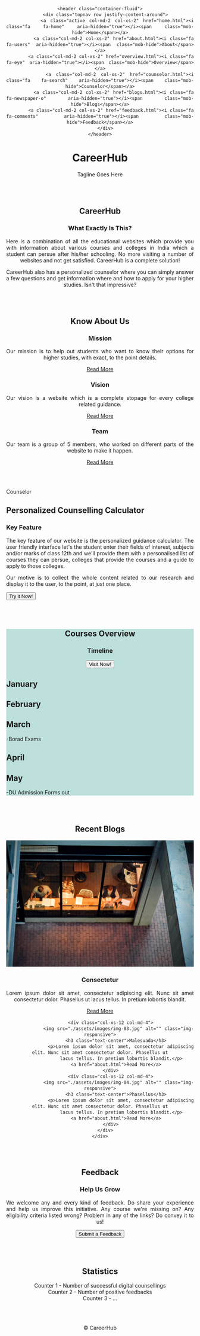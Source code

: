 <html lang="en">

<head>
  <meta charset="UTF-8">
  <meta content="IE=edge" http-equiv="X-UA-Compatible">
  <meta content="width=device-width,initial-scale=1" name="viewport">
  <meta name="google" content="notranslate" />

  <!-- Disable tap highlight on IE -->
  <meta name="msapplication-tap-highlight" content="no">
  
  <link href="./assets/favicon.ico" rel="icon">
  
  <link rel="stylesheet" href="https://stackpath.bootstrapcdn.com/bootstrap/4.1.3/css/bootstrap.min.css" integrity="sha384MCw98/SFnGE8fJT3GXwEOngsV7Zt27NXFoaoApmYm81iuXoPkFOJwJ8ERdknLPMO" crossorigin="anonymous">
  <link rel="stylesheet" href="https://maxcdn.bootstrapcdn.com/bootstrap/3.4.1/css/bootstrap.min.css">
  
  <script src="https://ajax.googleapis.com/ajax/libs/jquery/3.5.1/jquery.min.js"></script>
  <script src="https://maxcdn.bootstrapcdn.com/bootstrap/3.4.1/js/bootstrap.min.js"></script>

  <title>CareerHub- Guidance For Courses</title>  

<link href="./assets/style.css" rel="stylesheet"></head>

<body style="text-align:justify; text-align-last:center">

 <!-- Add your content of header -->
    <header class="container-fluid">
        <div class="topnav row justify-content-around">
            <a class="active col-md-2 col-xs-2" href="home.html"><i class="fa fa-home" aria-hidden="true"></i><span class="mob-hide">Home</span></a>
            <a class="col-md-2 col-xs-2" href="about.html"><i class="fa fa-users" aria-hidden="true"></i><span class="mob-hide">About</span></a>
            <a class="col-md-2 col-xs-2" href="overview.html"><i class="fa fa-eye" aria-hidden="true"></i><span class="mob-hide">Overview</span></a>
            <a class="col-md-2 col-xs-2" href="counselor.html"><i class="fa fa-search" aria-hidden="true"></i><span class="mob-hide">Counselor</span></a>
            <a class="col-md-2 col-xs-2" href="blogs.html"><i class="fa fa-newspaper-o" aria-hidden="true"></i><span class="mob-hide">Blogs</span></a>
            <a class="col-md-2 col-xs-2" href="feedback.html"><i class="fa fa-comments" aria-hidden="true"></i><span class="mob-hide">Feedback</span></a>
        </div>
    </header>



<!-- Add your site or app content here -->
<div class="background-image-container white-text-container" style="background-image: url('./assets/images/home-banner.jpg')">
    <div class="overlay"></div>
    <div class="container">
        <div class="row">
            <div class="col-xs-12">
                <h1 class="chalk">CareerHub</h1>
                <p>Tagline Goes Here</p>
            </div>
        </div>
    </div>
</div>

<br><br>

<div class="section-container section-half-background-image-container">
    <div class="container">
        <div class="row">
            <div class="col-md-10 offset-md-1 text-column"  style="text-align:justify;">
                <h2 class="text-center">CareerHub</h2>
                <h3 class="text-center">What Exactly Is This?</h3>
                <p>Here is a combination of all the educational websites which provide you with information about various courses and colleges
                in India which a student can persue after his/her schooling. No more visiting a number of websites and not get satisfied.
                CareerHub is a complete solution!</p>
                <p>CareerHub also has a personalized counselor where you can simply answer a few questions and get information where and how to apply
                for your higher studies. Isn't that impressive?</p>
            </div>
        </div>
    </div>
</div>

<br><br>

<div class="section-container">
    <div class="container">
        <div class="row">
            <div class="col-xs-12 col-md-12 section-container-spacer">
                <h2 class="text-center">Know About Us</h2>
            </div>
        </div>
        <div class="row">
            <div class="col-xs-12 col-md-4">
                <div class="fa-container">
                    <i class="fa fa-line-chart fa-2x" aria-hidden="true"></i>
                </div>
                <h3 class="text-center">Mission</h3>
                <p>Our mission is to help out students who want to know their options for higher studies, with exact, to the point details.</p>
                <a href="about.html">Read More</a>
            </div>
            <div class="col-xs-12 col-md-4">
                <div class="fa-container">
                    <i class="fa fa-heart fa-2x" aria-hidden="true"></i>
                </div>
                <h3 class="text-center">Vision</h3>
                <p>Our vision is a website which is a complete stopage for every college related guidance.</p>
                <a href="about.html">Read More</a>
            </div>
            <div class="col-xs-12 col-md-4">
                <div class="fa-container">
                    <i class="fa fa-user fa-2x" aria-hidden="true"></i>
                </div>
                <h3 class="text-center">Team</h3>
                <p>Our team is a group of 5 members, who worked on different parts of the website to make it happen.</p>
                <a href="about.html">Read More</a>
            </div>
        </div>
    </div>
</div>

<br><br>

<div class="section-container section-half-background-image-container">
    <div class="image-column" style="background-image: url('./assets/images/counselor.png');"></div>
    <div class="container">
        <div class="row">
            <div class="section-label reveal" style=" text-align-last:left">
                <p>Counselor</p>
            </div>
            <div class="col-md-6 col-md-offset-6 text-column" style=" text-align-last:left">
                <h2>Personalized Counselling Calculator</h2>
                <h3>Key Feature</h3>
                <p>The key feature of our website is the personalized guidance calculator. The user friendly interface let's the student enter their 
                fields of interest, subjects and/or marks of class 12th and we'll provide them with a personalised list of courses they can persue,
                colleges that provide the courses and a guide to apply to those colleges.</p>
                <p>Our motive is to collect the whole content related to our research and display it to the user, to the point, at just one place.</p>
                <a href="counselor.html"><button class="button" style="vertical-align:middle;"><span>Try it Now! </span></button></a>
            </div>
        </div>
    </div>
</div>

<br><br>

<div class="section-container section-half-background-image-container" style="background-color:rgba(42,157,143,0.3);">
    <div class="container">
        <div class="row">
            <div class="col-md-10 offset-md-1 text-column center-div-b"  style="text-align:justify; text-align-last:center">
                <h2 class="text-center">Courses Overview</h2>
                <h3 class="text-center">Timeline</h3>
                <a href="overview.html"><button class="button blue" style="vertical-align:middle"><span>Visit Now! </span></button></a>
            </div>
        </div>
    </div>
    <section id="timeline" style=" text-align-last:left">
        <article>
            <div class="inner">
                <span class="date">
                </span>
                <h2>January</h2>
                <p></p>
            </div>
        </article>
        <article>
            <div class="inner">
                <span class="date">
                </span>
                <h2>February</h2>
                <p></p>
            </div>
        </article>
        <article>
            <div class="inner">
                <span class="date">
                </span>
                <h2>March</h2>
                <p>-Borad Exams</p>
            </div>
        </article>
        <article>
            <div class="inner">
                <span class="date">
                </span>
                <h2>April</h2>
                <p></p>
            </div>
        </article>
        <article>
            <div class="inner">
                <span class="date">
                </span>
                <h2>May</h2>
                <p>-DU Admission Forms out</p>
            </div>
        </article>
    </section>
</div>

<br><br>

<div class="section-container">
    <div class="container">
        <div class="row">
            <div class="col-xs-12 col-md-12 section-container-spacer">
                <h2 class="text-center">Recent Blogs</h2>
            </div>
        </div>
        <div class="row">
            <div class="col-xs-12 col-md-4">
                <img src="./assets/images/img-02.jpg" alt="" class="img-responsive">
                <h3 class="text-center">Consectetur</h3>
                <p>Lorem ipsum dolor sit amet, consectetur adipiscing elit. Nunc sit amet consectetur dolor. Phasellus ut
                    lacus tellus. In pretium lobortis blandit.</p>
                <a href="about.html">Read More</a>
            </div>

            <div class="col-xs-12 col-md-4">
                <img src="./assets/images/img-03.jpg" alt="" class="img-responsive">
                <h3 class="text-center">Malesuada</h3>
                <p>Lorem ipsum dolor sit amet, consectetur adipiscing elit. Nunc sit amet consectetur dolor. Phasellus ut
                    lacus tellus. In pretium lobortis blandit.</p>
                <a href="about.html">Read More</a>
            </div>
            <div class="col-xs-12 col-md-4">
                <img src="./assets/images/img-04.jpg" alt="" class="img-responsive">
                <h3 class="text-center">Phasellus</h3>
                <p>Lorem ipsum dolor sit amet, consectetur adipiscing elit. Nunc sit amet consectetur dolor. Phasellus ut
                    lacus tellus. In pretium lobortis blandit.</p>
                <a href="about.html">Read More</a>
            </div>
        </div>
    </div>
</div>

<br><br>

<div class="section-container section-half-background-image-container">
    <div class="container">
        <div class="row">
            <div class="col-md-10 offset-md-1 text-column"  style="text-align:justify; text-align-last:center">
                <h2 class="text-center">Feedback</h2>
                <h3 style="text-align:center">Help Us Grow</h3>
                <p>We welcome any and every kind of feedback. Do share your experience and help us improve this initiative.
                Any course we're missing on? Any eligibility criteria listed wrong? Problem in any of the links? Do convey it to us!</p>
                <a href="feedback.html"><button class="button" style="vertical-align:middle"><span>Submit a Feedback </span></button></a>
            </div>
        </div>
    </div>
</div>

<br><br>

<div class="section-container">
    <div class="container">
        <div class="row">
            <div class="col-md-12">
                <h2 class="text-center">Statistics</h2>
            </div>
            <div class="col-md-4">Counter 1 - Number of successful digital counsellings
            </div>
            <div class="col-md-4">Counter 2 - Number of positive feedbacks
            </div>
            <div class="col-md-4">Counter 3 - ...
            </div>
        </div>
    </div>
</div>

<br><br>

<script>
document.addEventListener("DOMContentLoaded", function (event) {
    
  googleMapInit(); 
  scrollToAnchor();
  scrollRevelation('reveal');
});
</script>

<footer class="footer-container">
    <div class="container">
        <div class="row">
            <div class="col-md-12" style="text-align:center">
                <p>© CareerHub</p>
            </div>
        </div>
    </div>
</footer>

<script>
document.addEventListener("DOMContentLoaded", function (event) {
  navbarToggleSidebar();
});
</script>
<script>
    
</script>
<script type="text/javascript" src="./assets/main.faaf51f9.js"></script>
